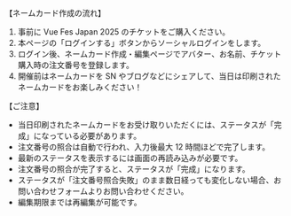 【ネームカード作成の流れ】

1. 事前に Vue Fes Japan 2025 のチケットをご購入ください。
1. 本ページの「ログインする」ボタンからソーシャルログインをします。
1. ログイン後、ネームカード作成・編集ページでアバター、お名前、チケット購入時の注文番号を登録します。
1. 開催前はネームカードを SN やブログなどにシェアして、当日は印刷されたネームカードをお楽しみください！

【ご注意】

- 当日印刷されたネームカードをお受け取りいただくには、ステータスが「完成」になっている必要があります。
- 注文番号の照合は自動で行われ、入力後最大 12 時間ほどで完了します。
- 最新のステータスを表示するには画面の再読み込みが必要です。
- 注文番号の照合が完了すると、ステータスが「完成」になります。
- ステータスが「注文番号照合失敗」のまま数日経っても変化しない場合、お問い合わせフォームよりお問い合わせください。
- 編集期限までは再編集が可能です。